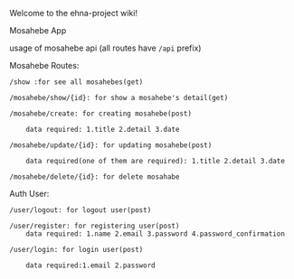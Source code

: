 Welcome to the ehna-project wiki!

Mosahebe App

usage of mosahebe api (all routes have `/api` prefix)

Mosahebe Routes:


    /show :for see all mosahebes(get)

    /mosahebe/show/{id}: for show a mosahebe's detail(get) 

    /mosahebe/create: for creating mosahebe(post)

        data required: 1.title 2.detail 3.date

    /mosahebe/update/{id}: for updating mosahebe(post)

        data required(one of them are required): 1.title 2.detail 3.date

    /mosahebe/delete/{id}: for delete mosahabe


Auth User:

    /user/logout: for logout user(post)

    /user/register: for registering user(post)
        data required: 1.name 2.email 3.password 4.password_confirmation

    /user/login: for login user(post)

        data required:1.email 2.password
